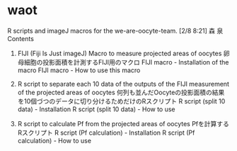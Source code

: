 # waot
R scripts and imageJ macros for the we-are-oocyte-team.
[2/8 8:21] 森 泉
Contents
1.  FIJI (Fiji Is Just imageJ) Macro to measure projected areas of oocytes
卵母細胞の投影面積を計測するFIJI用のマクロ
FIJI macro - Installation of the macro
FIJI macro - How to use this macro
 
2. R script to separate each 10 data of the outputs of the FIJI measurement of the projected areas of oocytes
何列も並んだOocyteの投影面積の結果を10個づつのデータに切り分けるためだけのRスクリプト
R script (split 10 data) - Installation
R script (split 10 data) - How to use
 
3. R script to calculate Pf from the projected areas of oocytes
Pfを計算するRスクリプト
R script (Pf calculation) - Installation
R script (Pf calculation) - How to use
